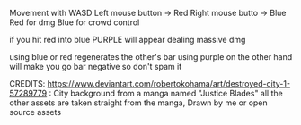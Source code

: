 Movement with WASD
Left mouse button -> Red
Right mouse butto -> Blue
Red for dmg
Blue for crowd control

if you hit red into blue PURPLE will appear dealing massive dmg

using blue or red regenerates the other's bar 
using purple on the other hand will make you go bar negative so don't spam it

CREDITS: 
https://www.deviantart.com/robertokohama/art/destroyed-city-1-57289779 : City background from a manga named "Justice Blades"
all the other assets are taken straight from the manga, Drawn by me or open source assets